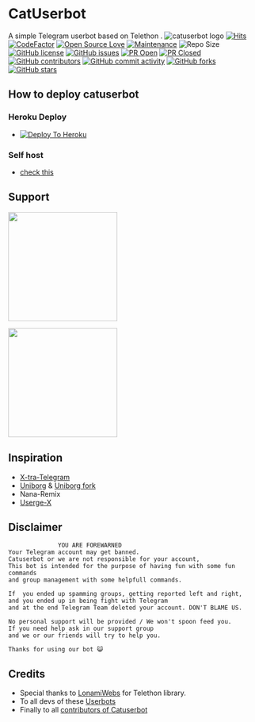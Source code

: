 # CatUserbot
A simple Telegram userbot based on Telethon .
![catuserbot logo](https://telegra.ph/file/4860c8e1a5a56d0616b79.png)
[![Hits](https://hits.seeyoufarm.com/api/count/incr/badge.svg?url=https%3A%2F%2Fgithub.com%2Fsandy1709%2Fcatuserbot&count_bg=%2379C83D&title_bg=%23555555&icon=&icon_color=%23E7E7E7&title=hits&edge_flat=false)](https://github.com/TgCatUB/catuserbot)
[![CodeFactor](https://www.codefactor.io/repository/github/TgCatUB/catuserbot/badge?&style=flat-square)](https://www.codefactor.io/repository/github/TgCatUB/catuserbot)
[![Open Source Love](https://badges.frapsoft.com/os/v2/open-source.png?v=103)](https://github.com/ellerbrock/open-source-badges/)
[![Maintenance](https://img.shields.io/badge/Maintained%3F-yes-green?&style=flat-square)](https://GitHub.com/TgCatUB/catuserbot/graphs/commit-activity) 
![Repo Size](https://img.shields.io/github/repo-size/TgCatUB/catuserbot?&style=flat-square&logo=github)
[![GitHub license](https://img.shields.io/github/license/TgCatUB/catuserbot?&style=flat-square&logo=github)](https://github.com/TgCatUB/catuserbot/blob/master/LICENSE)
[![GitHub issues](https://img.shields.io/github/issues/TgCatUB/catuserbot?&style=flat-square&logo=github)](https://github.com/TgCatUB/catuserbot/issues)
[![PR Open](https://img.shields.io/github/issues-pr/TgCatUB/catuserbot?&style=flat-square&logo=github)](https://github.com/TgCatUB/catuserbot/pulls)
[![PR Closed](https://img.shields.io/github/issues-pr-closed/TgCatUB/catuserbot?&style=flat-square&logo=github)](https://github.com/TgCatUB/catuserbot/pulls?q=is:closed)
[![GitHub contributors](https://img.shields.io/github/contributors/TgCatUB/catuserbot?&style=flat-square&logo=github)](https://GitHub.com/TgCatUB/catuserbot/graphs/contributors/)
[![GitHub commit activity](https://img.shields.io/github/commit-activity/m/TgCatUB/catuserbot?&style=flat-square&logo=github)](https://github.com/TgCatUB/catuserbot/graphs/commit-activity)
[![GitHub forks](https://img.shields.io/github/forks/TgCatUB/catuserbot?&style=flat-square&logo=github)](https://github.com/TgCatUB/catuserbot/fork)
[![GitHub stars](https://img.shields.io/github/stars/TgCatUB/catuserbot?&style=flat-square&logo=github)](https://github.com/TgCatUB/catuserbot/stargazers)



## How to deploy catuserbot
### Heroku Deploy
  - [![Deploy To Heroku](https://www.herokucdn.com/deploy/button.svg)](https://github.com/RidhoNGPX/nekopack)

### Self host
  - [check this](https://catuserbot.gitbook.io/catuserbot/tutorial/self-host)
  
## Support
   <a href="https://t.me/catuserbot17"><img src="https://img.shields.io/badge/Channel%20Support%3F-yes-green?&style=flat-square?&logo=telegram" width=220px></a></p>
   <a href="https://t.me/catuserbot_support"><img src="https://img.shields.io/badge/Group%20Support%3F-yes-green?&style=flat-square?&logo=telegram" width=220px></a></p>
   
## Inspiration
   - [X-tra-Telegram](https://github.com/Dark-Princ3/X-tra-Telegram)
   - [Uniborg](https://github.com/SpEcHiDe/UniBorg) & [Uniborg fork](https://github.com/ravana69/PornHub)
   - Nana-Remix
   - [Userge-X](https://github.com/code-rgb/USERGE-X/)
   
## Disclaimer

```
              YOU ARE FOREWARNED
Your Telegram account may get banned.   
Catuserbot or we are not responsible for your account, 
This bot is intended for the purpose of having fun with some fun commands 
and group management with some helpfull commands.

If  you ended up spamming groups, getting reported left and right, 
and you ended up in being fight with Telegram 
and at the end Telegram Team deleted your account. DON'T BLAME US.

No personal support will be provided / We won't spoon feed you. 
If you need help ask in our support group 
and we or our friends will try to help you.

Thanks for using our bot 😺
```

## Credits
   - Special thanks to [LonamiWebs](https://github.com/LonamiWebs/Telethon/) for Telethon library.
   - To all devs of these [Userbots](https://github.com/TgCatUB/catuserbot/tree/bugs#inspiration)
   - Finally to all [contributors of Catuserbot](https://github.com/TgCatUB/catuserbot/graphs/contributors)

